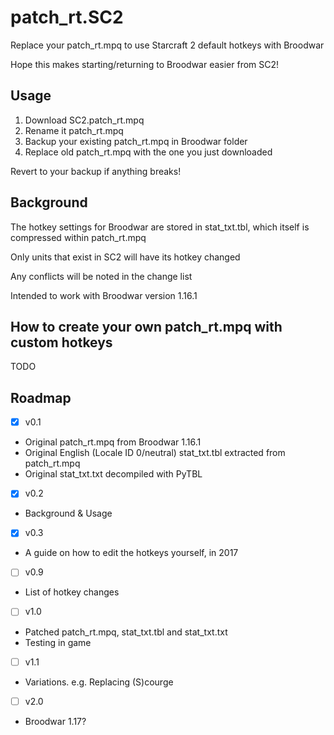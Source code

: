 # patch_rt.SC2
Replace your patch_rt.mpq to use Starcraft 2 default hotkeys with Broodwar

Hope this makes starting/returning to Broodwar easier from SC2!

## Usage
1. Download SC2.patch_rt.mpq
2. Rename it patch_rt.mpq
3. Backup your existing patch_rt.mpq in Broodwar folder
4. Replace old patch_rt.mpq with the one you just downloaded

Revert to your backup if anything breaks!

## Background
The hotkey settings for Broodwar are stored in stat_txt.tbl, which itself is compressed within patch_rt.mpq

Only units that exist in SC2 will have its hotkey changed

Any conflicts will be noted in the change list

Intended to work with Broodwar version 1.16.1

## How to create your own patch_rt.mpq with custom hotkeys
TODO

## Roadmap

- [x] v0.1
* Original patch_rt.mpq from Broodwar 1.16.1
* Original English (Locale ID 0/neutral) stat_txt.tbl extracted from patch_rt.mpq
* Original stat_txt.txt decompiled with PyTBL

- [x] v0.2
* Background & Usage

- [x] v0.3
* A guide on how to edit the hotkeys yourself, in 2017

- [ ] v0.9
* List of hotkey changes

- [ ] v1.0
* Patched patch_rt.mpq, stat_txt.tbl and stat_txt.txt
* Testing in game

- [ ] v1.1
* Variations. e.g. Replacing (S)courge

- [ ] v2.0
* Broodwar 1.17?
